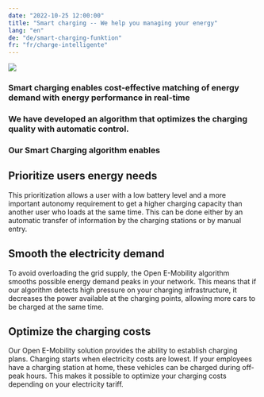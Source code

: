 ```yaml
---
date: "2022-10-25 12:00:00"
title: "Smart charging -- We help you managing your energy"
lang: "en"
de: "de/smart-charging-funktion"
fr: "fr/charge-intelligente"
---
```


![](*<?=$rbase?>*/img/mock-up-application_smart-charging02-800x667.png)

### Smart charging enables cost-effective matching of energy demand with energy performance in real-time

### We have developed an algorithm that optimizes the charging quality with automatic control.

### Our Smart Charging algorithm enables

## Prioritize users energy needs

This prioritization allows a user with a low battery level and a more important autonomy requirement to get a higher charging capacity than another user who loads at the same time. This can be done either by an automatic transfer of information by the charging stations or by manual entry.

## Smooth the electricity demand

To avoid overloading the grid supply, the Open E-Mobility algorithm smooths possible energy demand peaks in your network. This means that if our algorithm detects high pressure on your charging infrastructure, it decreases the power available at the charging points, allowing more cars to be charged at the same time.

## Optimize the charging costs

Our Open E-Mobility solution provides the ability to establish charging plans. Charging starts when electricity costs are lowest. If your employees have a charging station at home, these vehicles can be charged during off-peak hours. This makes it possible to optimize your charging costs depending on your electricity tariff.



